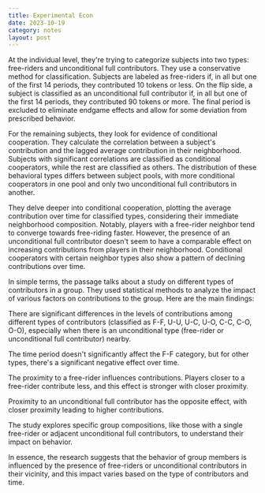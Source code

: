 ```yaml
---
title: Experimental Econ
date: 2023-10-19
category: notes
layout: post
---
```


At the individual level, they're trying to categorize subjects into two types: free-riders and unconditional full contributors. They use a conservative method for classification. Subjects are labeled as free-riders if, in all but one of the first 14 periods, they contributed 10 tokens or less. On the flip side, a subject is classified as an unconditional full contributor if, in all but one of the first 14 periods, they contributed 90 tokens or more. The final period is excluded to eliminate endgame effects and allow for some deviation from prescribed behavior.

For the remaining subjects, they look for evidence of conditional cooperation. They calculate the correlation between a subject's contribution and the lagged average contribution in their neighborhood. Subjects with significant correlations are classified as conditional cooperators, while the rest are classified as others. The distribution of these behavioral types differs between subject pools, with more conditional cooperators in one pool and only two unconditional full contributors in another.

They delve deeper into conditional cooperation, plotting the average contribution over time for classified types, considering their immediate neighborhood composition. Notably, players with a free-rider neighbor tend to converge towards free-riding faster. However, the presence of an unconditional full contributor doesn't seem to have a comparable effect on increasing contributions from players in their neighborhood. Conditional cooperators with certain neighbor types also show a pattern of declining contributions over time.

In simple terms, the passage talks about a study on different types of contributors in a group. They used statistical methods to analyze the impact of various factors on contributions to the group. Here are the main findings:

There are significant differences in the levels of contributions among different types of contributors (classified as F-F, U-U, U-C, U-O, C-C, C-O, O-O), especially when there is an unconditional type (free-rider or unconditional full contributor) nearby.

The time period doesn't significantly affect the F-F category, but for other types, there's a significant negative effect over time.

The proximity to a free-rider influences contributions. Players closer to a free-rider contribute less, and this effect is stronger with closer proximity.

Proximity to an unconditional full contributor has the opposite effect, with closer proximity leading to higher contributions.

The study explores specific group compositions, like those with a single free-rider or adjacent unconditional full contributors, to understand their impact on behavior.

In essence, the research suggests that the behavior of group members is influenced by the presence of free-riders or unconditional contributors in their vicinity, and this impact varies based on the type of contributors and time.

